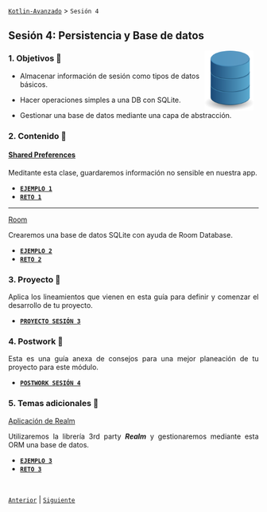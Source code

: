 [`Kotlin-Avanzado`](../Readme.md) > `Sesión 4`

## Sesión 4: Persistencia y Base de datos

<img src="images/db.png" align="right" height="120" hspace="10">

<div style="text-align: justify;">




### 1. Objetivos :dart: 

- Almacenar información de sesión como tipos de datos básicos.

- Hacer operaciones simples a una DB con SQLite.

- Gestionar una base de datos mediante una capa de abstracción.

  

### 2. Contenido :blue_book:

 

#### <ins>Shared Preferences</ins>

Meditante esta clase, guardaremos información no sensible en nuestra app.

- [**`EJEMPLO 1`**](Ejemplo-01/Readme.md)
- [**`RETO 1`**](Reto-01/Readme.md)

---


<ins>Room</ins>

Crearemos una base de datos SQLite con ayuda de Room Database.

- [**`EJEMPLO 2`**](Ejemplo-02/Readme.md)
- [**`RETO 2`**](Reto-02/Readme.md)

 

### 3. Proyecto :hammer:

Aplica los lineamientos que vienen en esta guía para definir y comenzar el desarrollo de tu proyecto.

- [**`PROYECTO SESIÓN 3`**](Proyecto/Readme.md)

### 4. Postwork :memo:

Esta es una guía anexa de consejos para una mejor planeación de tu proyecto para este módulo.

- [**`POSTWORK SESIÓN 4`**](Postwork/Readme.md)



### 5. Temas adicionales  :open_book:

<ins>Aplicación de Realm</ins>

Utilizaremos la librería 3rd party ___Realm___ y gestionaremos mediante esta ORM una base de datos.

- [**`EJEMPLO 3`**](Ejemplo-03/Readme.md)
- [**`RETO 3`**](Reto-03/Readme.md)

<br/>

[`Anterior`](../Sesion-03/Readme.md) | [`Siguiente`](../Sesion-05/Readme.md)      

</div>


